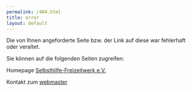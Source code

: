 ```yaml
---
permalink: /404.html
title: error
layout: default
---
```


<script>
if (window.location.pathname === "/defaultsite" || window.location.pathname === "/home" ) {
   window.location.href = 'http://www.a-freizeiten.de/freizeittermine'; 
}
</script>
Die von Ihnen angeforderte Seite bzw. der Link auf diese war fehlerhaft oder veraltet.

Sie können auf die folgenden Seiten zugreifen:

Homepage [Selbsthilfe-Freizeitwerk e.V.](http://www.selbsthilfe-freizeitwerk.de)

Kontakt zum [webmaster](mailto:webmaster@a-freizeiten.de)
